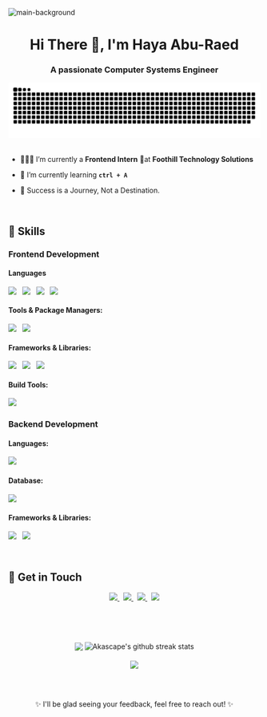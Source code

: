 ![main-background](https://github.com/HayaAbuRaed/HayaAbuRaed/assets/123592435/91fa949a-df8b-4d38-925a-e48f14f59a6c)

<h1 align="center">Hi There 👋, I'm Haya Abu-Raed</h1>
<h3 align="center">A passionate Computer Systems Engineer </h3>

<div align="center">
   <img alt="GitHub Snake" src="https://raw.githubusercontent.com/HayaAbuRaed/HayaAbuRaed/output/github-contribution-grid-snake.svg" />
</div>
<br/>

- 👩🏻‍💻 I’m currently a **Frontend Intern** 📍at **Foothill Technology Solutions**

- 🌱 I’m currently learning **``ctrl + A ``**

- 🛫 Success is a Journey, Not a Destination. 
  
<br />

## 🌟 Skills

### Frontend Development

#### Languages
<img src="https://img.shields.io/badge/HTML-red?style=flat-square&logo=html5&labelColor=%23f2f2f2&color=red" width="80" /> &nbsp; 
<img src="https://img.shields.io/badge/CSS-blue?style=flat-square&logo=css3&logoColor=%231572B6&labelColor=%23f2f2f2&color=%231572B6" width="70" /> &nbsp; 
<img src="https://img.shields.io/badge/Javascript-yellow?style=flat-square&logo=Javascript&labelColor=%23f2f2f2&color=%23F7DF1E" width="110" /> &nbsp; 
<img src="https://img.shields.io/badge/Typescript-blue?style=flat-square&logo=typescript&labelColor=%23f2f2f2&color=%23007ACC" width="110" />

#### Tools & Package Managers:
<img src="https://img.shields.io/badge/npm-red?style=flat-square&logo=npm&labelColor=%23f2f2f2&color=%20%23CB3837" width="70" /> &nbsp;
<img src="https://img.shields.io/badge/Yarn-blue?style=flat-square&logo=yarn&labelColor=%23f2f2f2&color=%232C8EBB" width="70" />

#### Frameworks & Libraries:
<img src="https://img.shields.io/badge/React-blue?style=flat-square&logo=react&labelColor=%23f2f2f2&color=%2361DAFB" width="79" /> &nbsp;
<img src="https://img.shields.io/badge/React%20Query-pink?style=flat-square&logo=react%20query&labelColor=%23f2f2f2&color=%20%23EF4B69" width="128" /> &nbsp;
<img src="https://img.shields.io/badge/MUI-blue?style=flat-square&logo=mui&labelColor=%23f2f2f2&color=%232196F3" width="68" />

#### Build Tools:
<img src="https://img.shields.io/badge/Vite-purple?style=flat-square&logo=vite&labelColor=%23f2f2f2&color=%20%23646cff" width="68" />

<br />

### Backend Development

#### Languages:
<img src="https://img.shields.io/badge/C%20Sharp-purple?style=flat-square&logo=csharp&logoColor=%23158078&labelColor=%23f2f2f2&color=%23158078" width="95" />

#### Database:
<img src="https://img.shields.io/badge/SQL-black?style=flat-square&color=%23000" width="40" />

#### Frameworks & Libraries:
<img src="https://img.shields.io/badge/ASP.NET-purple?style=flat-square&logo=.net&logoColor=%2368217A&labelColor=%23f2f2f2&color=%2368217A" width="95" /> &nbsp;
<img src="https://img.shields.io/badge/EF%20Core-black?style=flat-square&logo=ef%20core&color=%23000" width="62" />

<br />

## 📨 Get in Touch
<p align="center">
   <a href="https://www.facebook.com/profile.php?id=100007628116290">
      <img src="https://img.shields.io/badge/Facebook-blue?style=flat&logo=facebook" width="95" />
   </a> &nbsp;

   <a href="https://www.instagram.com/hayaabura3d/">
      <img src="https://img.shields.io/badge/Instagram-%23E4405F?style=flat&logo=instagram&logoColor=white" width="100" />
   </a> &nbsp;

   <a href="mailto:hayaa.aburaed@gmail.com">
      <img src="https://img.shields.io/badge/Gmail-red?style=flat&logo=gmail&logoColor=white" width="70" />
   </a> &nbsp;

   <img src="https://img.shields.io/badge/haya__aburaed-%235865F2?style=flat&logo=discord&logoColor=white" width="123" />
</p>

<br/><br/><br/>

<p align="center">
   <img align="center" width="285" src="https://github-readme-stats.vercel.app/api?username=HayaAbuRaed&show_icons=true&theme=github_dark&&hide_border=true"> 
   <img align="center" width="300" src="https://github-readme-streak-stats.herokuapp.com/?user=HayaAbuRaed&theme=github-dark&hide_border=true&date_format=M%20j%5B%2C%20Y%5D" alt="Akascape's github streak stats"> 
   <br/><br/>
   <img align="center" width="600" src="https://github-profile-summary-cards.vercel.app/api/cards/profile-details?username=HayaAbuRaed&theme=github_dark&show_icons=true&bg_color=0111111"> 
</p>

<br /> <br />

<p align="center">
	✨ I'll be glad seeing your feedback, feel free to reach out! ✨
</p>
